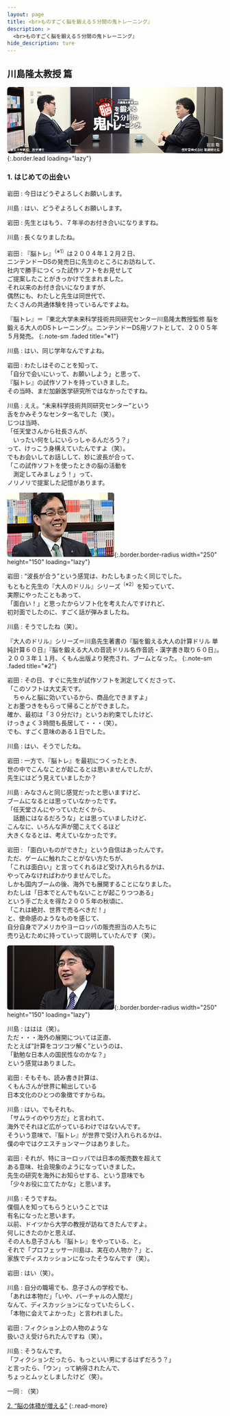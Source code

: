 ```yaml
---
layout: page
title: <br>ものすごく脳を鍛える５分間の鬼トレーニング』
description: >
  <br>ものすごく脳を鍛える５分間の鬼トレーニング』
hide_description: ture
---
```


## 川島隆太教授 篇

![](/others/interviews/jp/3ds/asrj/vol1/img/mainvisual1.jpg){:.border.lead loading="lazy"}

### 1. はじめての出会い

岩田
: 今日はどうぞよろしくお願いします。

川島
: はい、どうぞよろしくお願いします。

岩田
: 先生とはもう、７年半のお付き合いになりますね。

川島
: 長くなりましたね。

岩田
: 『脳トレ』<sup>（※1）</sup>は２００４年１２月２日、<br>ニンテンドーDSの発売日に先生のところにお訪ねして、<br>社内で勝手につくった試作ソフトをお見せして<br>ご提案したことがきっかけで生まれました。<br>それ以来のお付き合いになりますが、<br>偶然にも、わたしと先生は同世代で、<br>たくさんの共通体験を持っているんですよね。

『脳トレ』＝『東北大学未来科学技術共同研究センター川島隆太教授監修 脳を鍛える大人のDSトレーニング』。ニンテンドーDS用ソフトとして、２００５年５月発売。
{:.note-sm .faded title="※1"}

川島
: はい、同じ学年なんですよね。

岩田
: わたしはそのことを知って、<br>「自分で会いにいって、お願いしよう」と思って、<br>『脳トレ』の試作ソフトを持っていきました。<br>その当時、まだ加齢医学研究所ではなかったですね。

川島
: ええ。“未来科学技術共同研究センター”という<br>舌をかみそうなセンター名でした（笑）。<br>じつは当時、<br>「任天堂さんから社長さんが、<br>　いったい何をしにいらっしゃるんだろう？」<br>って、けっこう身構えていたんですよ（笑）。<br>でもお会いしてお話しして、妙に波長が合って、<br>「この試作ソフトを使ったときの脳の活動を<br>　測定してみましょう！」って、<br>ノリノリで提案した記憶があります。

![](/others/interviews/jp/3ds/asrj/vol1/img/photo1.jpg){:.border.border-radius width="250" height="150"  loading="lazy"}

岩田
: “波長が合う”という感覚は、わたしもまったく同じでした。<br>もともと先生の『大人のドリル』シリーズ<sup>（※2）</sup>を知っていて、<br>実際にやったこともあって、<br>「面白い！」と思ったからソフト化を考えたんですけれど、<br>初対面でしたのに、すごく話が弾みましたね。

川島
: そうでしたね（笑）。

『大人のドリル』シリーズ＝川島先生著書の『脳を鍛える大人の計算ドリル 単純計算６０日』『脳を鍛える大人の音読ドリル名作音読・漢字書き取り６０日』。２００３年１１月、くもん出版より発売され、ブームとなった。
{:.note-sm .faded title="※2"}

岩田
: その日、すぐに先生が試作ソフトを測定してくださって、<br>「このソフトは大丈夫です。<br>　ちゃんと脳に効いているから、商品化できますよ」<br>とお墨つきをもらって帰ることができました。<br>確か、最初は「３０分だけ」というお約束でしたけど、<br>けっきょく３時間も長居して・・・（笑）。<br>でも、すごく意味のある１日でした。

川島
: はい、そうでしたね。

岩田
: 一方で、『脳トレ』を最初につくったとき、<br>世の中でこんなことが起こるとは思いませんでしたが、<br>先生にはどう見えていましたか？

川島
: みなさんと同じ感覚だったと思いますけど、<br>ブームになるとは思っていなかったです。<br>「任天堂さんにやっていただくから、<br>　話題にはなるだろうな」とは思っていましたけど、<br>こんなに、いろんな声が聞こえてくるほど<br>大きくなるとは、考えていなかったです。

岩田
: 「面白いものができた」という自信はあったんです。<br>ただ、ゲームに触れたことがない方たちが、<br>「これは面白い」と言ってくれるほど受け入れられるかは、<br>やってみなければわかりませんでした。<br>しかも国内ブームの後、海外でも展開することになりました。<br>わたしは「日本でとんでもないことが起こりつつある」<br>という手ごたえを得た２００５年の秋頃に、<br>「これは絶対、世界で売るべきだ！」<br>と、使命感のようなものを感じて、<br>自分自身でアメリカやヨーロッパの販売担当の人たちに<br>売り込むために持っていって説明していたんです（笑）。

![](/others/interviews/jp/3ds/asrj/vol1/img/photo2.jpg){:.border.border-radius width="250" height="150"  loading="lazy"}

川島
: ははは（笑）。<br>ただ・・・海外の展開については正直、<br>たとえば“計算をコツコツ解く”というのは、<br>「勤勉な日本人の国民性なのかな？」<br>という感覚はありました。

岩田
: そもそも、読み書き計算は、<br>くもんさんが世界に輸出している<br>日本文化のひとつの象徴ですからね。

川島
: はい。でもそれも、<br>「サムライのやり方だ」と言われて、<br>海外でそれほど広がっているわけではないんです。<br>そういう意味で、『脳トレ』が世界で受け入れられるかは、<br>僕の中ではクエスチョンマークはありました。

岩田
: それが、特にヨーロッパでは日本の販売数を超えて<br>ある意味、社会現象のようになっていきました。<br>先生の研究を海外にお知らせする、という意味でも<br>「少々お役に立てたかな」と思います。

川島
: そうですね。<br>僕個人を知ってもらうということでは<br>有名になったと思います。<br>以前、ドイツから大学の教授が訪ねてきたんですよ。<br>何しにきたのかと思えば、<br>その人も息子さんも『脳トレ』をやっている、と。<br>それで「プロフェッサー川島は、実在の人物か？」と、<br>家族でディスカッションになったそうなんです（笑）。

岩田
: はい（笑）。

川島
: 自分の職場でも、息子さんの学校でも、<br>「あれは本物だ」「いや、バーチャルの人間だ」<br>なんて、ディスカッションになっていたらしく、<br>「本物に会えてよかった」と言われました。

岩田
: フィクション上の人物のような<br>扱いさえ受けられたんですね（笑）。

川島
: そうなんです。<br>「フィクションだったら、もっといい男にするはずだろう？」<br>と言ったら、「ウン」って納得されたんで、<br>ちょっとムッとしましたけど（笑）。

一同
: （笑）

[2. “脳の体積が増える”](2.md)
{:.read-more}
